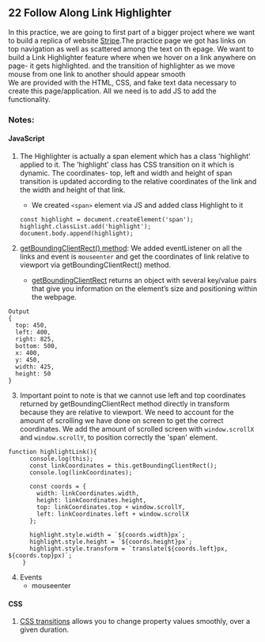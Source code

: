 ## 22 Follow Along Link Highlighter
In this practice, we are going to first part of a bigger project where we want to build a replica of website [Stripe](https://stripe.com/en-ca).The practice page we got has links on top navigation as well as scattered among the text on th epage. We want to build a Link Highlighter feature where when we hover on a link anywhere on page- it gets highlighted. and the transition of highlighter as we move mouse from one link to another should appear smooth<br/>
We are provided with the HTML, CSS, and fake text data necessary to create this page/application. All we need is to add JS to add the functionality.

### Notes:
#### JavaScript
1. The Highlighter is actually a span element which has a class 'highlight' applied to it. The 'highlight' class has CSS transition on it which is dynamic. The coordinates- top, left and width and height of span transition is updated according to the relative coordinates of the link and the width and height of that link.
    * We created `<span>` element via JS and added class Highlight to it
    ```
    const highlight = document.createElement('span');
    highlight.classList.add('highlight');
    document.body.append(highlight);
    ```

2. [getBoundingClientRect() method](https://www.w3schools.com/jsref/met_element_getboundingclientrect.asp): We added eventListener on all the links and event is `mouseenter` and get the coordinates of link relative to viewport via getBoundingClientRect() method.
    * [getBoundingClientRect](https://www.digitalocean.com/community/tutorials/js-getboundingclientrect) returns an object with several key/value pairs that give you information on the element’s size and positioning within the webpage.
```
Output
{
  top: 450,
  left: 400,
  right: 825,
  bottom: 500,
  x: 400,
  y: 450,
  width: 425,
  height: 50
}
```

3.  Important point to note is that we cannot use left and top coordinates returned by getBoundingClientRect method directly in transform because they are relative to viewport. We need to account for the amount of scrolling we have done on screen to get the correct coordinates. We add the amount of scrolled screen with `window.scrollX` and `window.scrollY`, to position correctly the 'span' element.
```
function highlightLink(){
      console.log(this);
      const linkCoordinates = this.getBoundingClientRect();
      console.log(linkCoordinates);

      const coords = {
        width: linkCoordinates.width,
        height: linkCoordinates.height,
        top: linkCoordinates.top + window.scrollY,
        left: linkCoordinates.left + window.scrollX
      };

      highlight.style.width = `${coords.width}px`;
      highlight.style.height = `${coords.height}px`;
      highlight.style.transform = `translate(${coords.left}px, ${coords.top}px)`;
    }
```

4. Events 
    * mouseenter


#### CSS
1. [CSS transitions](https://www.w3schools.com/css/css3_transitions.asp) allows you to change property values smoothly, over a given duration.
